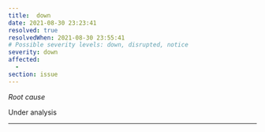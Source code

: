 ```yaml
---
title:  down
date: 2021-08-30 23:23:41
resolved: true
resolvedWhen: 2021-08-30 23:55:41
# Possible severity levels: down, disrupted, notice
severity: down
affected:
  - 
section: issue
---
```


*Root cause*

Under analysis

---


